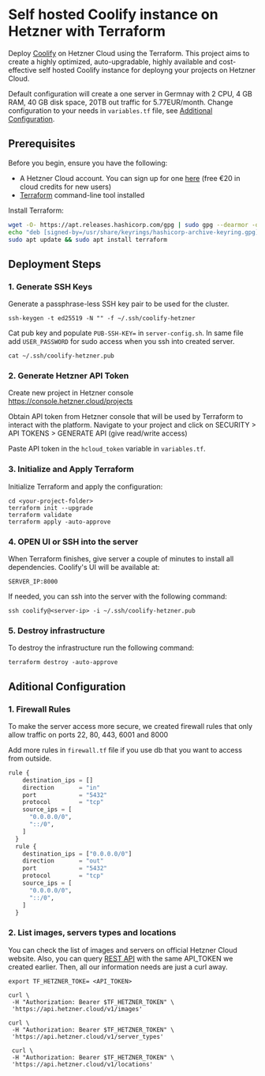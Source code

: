 # Self hosted Coolify instance on Hetzner with Terraform

Deploy [Coolify](https://coolify.io/docs/) on Hetzner Cloud using the Terraform. This project aims to create a highly optimized, auto-upgradable, highly available and cost-effective self hosted Coolify instance for deployng your projects on Hetzner Cloud.

Default configuration will create a one server in Germnay with 2 CPU, 4 GB RAM, 40 GB disk space, 20TB out traffic for 5.77EUR/month. Change configuration to your needs in `variables.tf` file, see [Additional Configuration](#Additional-Configuration).

## Prerequisites

Before you begin, ensure you have the following:

- A Hetzner Cloud account. You can sign up for one [here](https://hetzner.cloud/?ref=Ix9xCKNxJriM) (free €⁠20 in cloud credits for new users)
- [Terraform](https://www.terraform.io/downloads.html) command-line tool installed
 
 Install Terraform:

```bash
wget -O- https://apt.releases.hashicorp.com/gpg | sudo gpg --dearmor -o /usr/share/keyrings/hashicorp-archive-keyring.gpg
echo "deb [signed-by=/usr/share/keyrings/hashicorp-archive-keyring.gpg] https://apt.releases.hashicorp.com $(lsb_release -cs) main" | sudo tee /etc/apt/sources.list.d/hashicorp.list
sudo apt update && sudo apt install terraform
```

## Deployment Steps

### 1. Generate SSH Keys

Generate a passphrase-less SSH key pair to be used for the cluster.

```shell
ssh-keygen -t ed25519 -N "" -f ~/.ssh/coolify-hetzner
```
Cat pub key and populate `PUB-SSH-KEY=` in `server-config.sh`. In same file add `USER_PASSWORD` for sudo access when you ssh into created server.

```shell
cat ~/.ssh/coolify-hetzner.pub
```

### 2. Generate Hetzner API Token

Create new project in Hetzner console https://console.hetzner.cloud/projects 

Obtain API token from Hetzner console that will be used by Terraform to interact with the platform. 
Navigate to your project and click on SECURITY > API TOKENS > GENERATE API (give read/write access)

Paste API token in the `hcloud_token` variable in `variables.tf`.


### 3. Initialize and Apply Terraform

Initialize Terraform and apply the configuration:

```shell
cd <your-project-folder>
terraform init --upgrade
terraform validate
terraform apply -auto-approve
```

### 4. OPEN UI or SSH into the server

When Terraform finishes, give server a couple of minutes to install all dependencies. Coolify's UI will be available at: 

```shell
SERVER_IP:8000
```

If needed, you can ssh into the server with the following command:

```shell
ssh coolify@<server-ip> -i ~/.ssh/coolify-hetzner.pub
```

### 5. Destroy infrastructure

To destroy the infrastructure run the following command:

```shell
terraform destroy -auto-approve
```

## Aditional Configuration

### 1. Firewall Rules

To make the server access more secure, we created firewall rules that only allow traffic on ports 22, 80, 443, 6001 and 8000

Add more rules in `firewall.tf` file if you use db that you want to access from outside.

```terraform
rule {
    destination_ips = []
    direction       = "in"
    port            = "5432"
    protocol        = "tcp"
    source_ips = [
      "0.0.0.0/0",
      "::/0",
    ]
  }
  rule {
    destination_ips = ["0.0.0.0/0"]
    direction       = "out"
    port            = "5432"
    protocol        = "tcp"
    source_ips = [
      "0.0.0.0/0",
      "::/0",
    ]
  }
```

### 2. List images, servers types and locations

You can check the list of images and servers on official Hetzner Cloud website.
Also, you can  query [REST API](https://docs.hetzner.cloud/#servers-create-a-server) with the same API_TOKEN we created earlier. Then, all our information needs are just a curl away.

```shell
export TF_HETZNER_TOKE= <API_TOKEN>

curl \
 -H "Authorization: Bearer $TF_HETZNER_TOKEN" \
 'https://api.hetzner.cloud/v1/images'

curl \
 -H "Authorization: Bearer $TF_HETZNER_TOKEN" \
 'https://api.hetzner.cloud/v1/server_types'

 curl \
 -H "Authorization: Bearer $TF_HETZNER_TOKEN" \
 'https://api.hetzner.cloud/v1/locations'
```